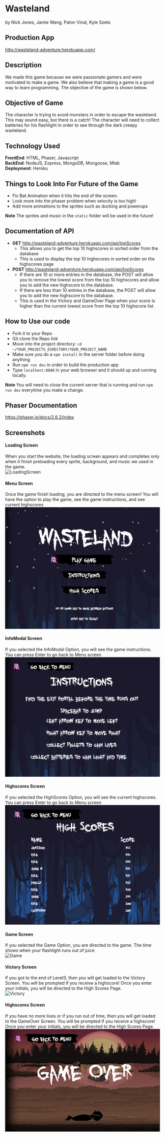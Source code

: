 # Wasteland
by Nick Jones, Jamie Wang, Paton Vinal, Kyle Szeto <br/>

## Production App
http://wasteland-adventure.herokuapp.com/

## Description
We made this game because we were passionate gamers and were motivated to make a game. We also believe that making a game is a good way to learn programming. The objective of the game is shown below.

## Objective of Game
The character is trying to avoid monsters in order to escape the wasteland. This may sound easy, but there is a catch! The character will need to collect batteries for his flashlight in order to see through the dark creepy wasteland.

## Technology Used
**FrontEnd**: HTML, Phaser, Javascript <br/>
**BackEnd**: NodeJS, Express, MongoDB, Mongoose, Mlab <br/>
**Deployment**: Heroku <br/>

## Things to Look Into For Future of the Game
* Fix Bat Animation when it hits the end of the screen.
* Look more into the phaser problem when velocity is too high!
* Add more animations to the sprites such as ducking and powerups

**Note** The sprites and music in the `static` folder will be used in the future!

## Documentation of API
* **GET** http://wasteland-adventure.herokuapp.com/api/topScores <br/>
  * This allows you to get the top 10 highscores in sorted order from the database <br/>
  * This is used to display the top 10 highscores in sorted order on the highscores page </br>
* **POST** http://wasteland-adventure.herokuapp.com/api/topScores <br/>
  * If there are 10 or more entries in the database, the POST will allow you to remove the lowest score from the top 10 highscores and allow you to add the new highscore to the database. <br/>
  * If there are less than 10 entries in the database, the POST will allow you to add the new highscore to the database.
  * This is used in the Victory and GameOver Page when your score is higher than the current lowest score from the top 10 highscore list. </br>

## How to Use our code
* Fork it to your Repo
* Git clone the Repo link
* Move into the project directory: `cd ~/YOUR_PROJECTS_DIRECTORY/YOUR_PROJECT_NAME`
* Make sure you do a `npm install` in the server folder before doing anything
* Run `npm run dev` in order to build the production app
* Type `localhost:8080` in your web browser and it should up and running locally.

**Note** You will need to close the current server that is running and run `npm run dev` everytime you make a change. <br/>

## Phaser Documentation 
https://phaser.io/docs/2.6.2/index

## Screenshots
#### Loading Screen <br/>
When you start the website, the loading screen appears and completes only when it finish preloading every sprite, background, and music we used in the game. <br/>
![LoadingScreen](README_images/loading.png "Loading Screen") <br/>

#### Menu Screen <br/>
Once the game finish loading, you are directed to the menu screen! You will have the option to play the game, see the game instructions, and see current highscores <br/>
![MenuScreen](README_images/menu.png "Menu Screen") <br/>

#### InfoModal Screen <br/>
If you selected the InfoModal Option, you will see the game instructions. You can press Enter to go back to Menu screen <br/>
![InfoModal](README_images/info.png "InfoModal Screen") <br/>

#### Highscores Screen <br/>
If you selected the HighScores Option, you will see the current highscores. You can press Enter to go back to Menu screen <br/>
![HighScores](README_images/scores.png "HighScores") <br/>

#### Game Screen <br/>
If you selected the Game Option, you are directed to the game. The time shows when your flashlight runs out of juice <br/>
![Game](README_images/game.png "Game") <br/>

#### Victory Screen <br/>
If you got to the end of Level3, then you will get loaded to the Victory Screen. You will be prompted if you receive a highscore! Once you enter your initials, you will be directed to the High Scores Page. <br/>
![Victory](README_images/victory.png "Victory") <br/>

#### Highscores Screen <br/>
If you have no more lives or if you run out of time, then you will get loaded to the GameOver Screen. You will be prompted if you receive a highscore! Once you enter your initials, you will be directed to the High Scores Page. <br/>
![GameOver](README_images/GameOver.png "GameOver") <br/>